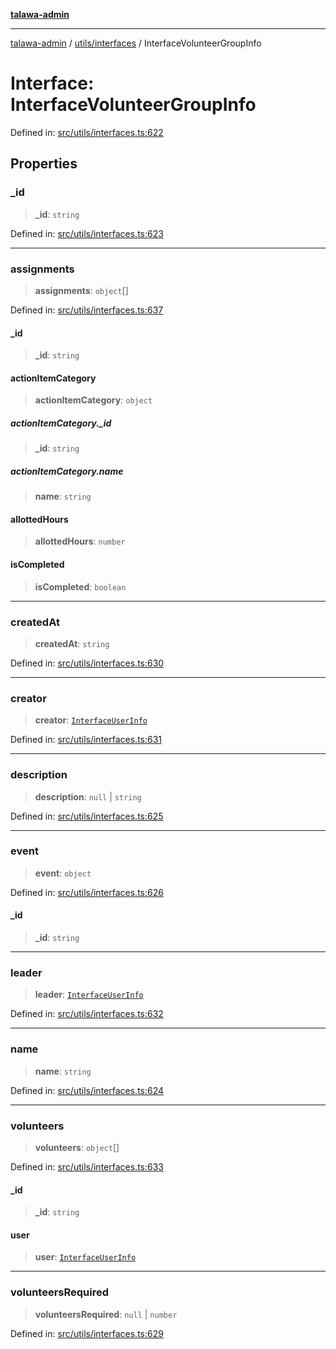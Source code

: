 [**talawa-admin**](../../../README.md)

***

[talawa-admin](../../../modules.md) / [utils/interfaces](../README.md) / InterfaceVolunteerGroupInfo

# Interface: InterfaceVolunteerGroupInfo

Defined in: [src/utils/interfaces.ts:622](https://github.com/bint-Eve/talawa-admin/blob/16ddeb98e6868a55bca282e700a8f4212d222c01/src/utils/interfaces.ts#L622)

## Properties

### \_id

> **\_id**: `string`

Defined in: [src/utils/interfaces.ts:623](https://github.com/bint-Eve/talawa-admin/blob/16ddeb98e6868a55bca282e700a8f4212d222c01/src/utils/interfaces.ts#L623)

***

### assignments

> **assignments**: `object`[]

Defined in: [src/utils/interfaces.ts:637](https://github.com/bint-Eve/talawa-admin/blob/16ddeb98e6868a55bca282e700a8f4212d222c01/src/utils/interfaces.ts#L637)

#### \_id

> **\_id**: `string`

#### actionItemCategory

> **actionItemCategory**: `object`

##### actionItemCategory.\_id

> **\_id**: `string`

##### actionItemCategory.name

> **name**: `string`

#### allottedHours

> **allottedHours**: `number`

#### isCompleted

> **isCompleted**: `boolean`

***

### createdAt

> **createdAt**: `string`

Defined in: [src/utils/interfaces.ts:630](https://github.com/bint-Eve/talawa-admin/blob/16ddeb98e6868a55bca282e700a8f4212d222c01/src/utils/interfaces.ts#L630)

***

### creator

> **creator**: [`InterfaceUserInfo`](InterfaceUserInfo.md)

Defined in: [src/utils/interfaces.ts:631](https://github.com/bint-Eve/talawa-admin/blob/16ddeb98e6868a55bca282e700a8f4212d222c01/src/utils/interfaces.ts#L631)

***

### description

> **description**: `null` \| `string`

Defined in: [src/utils/interfaces.ts:625](https://github.com/bint-Eve/talawa-admin/blob/16ddeb98e6868a55bca282e700a8f4212d222c01/src/utils/interfaces.ts#L625)

***

### event

> **event**: `object`

Defined in: [src/utils/interfaces.ts:626](https://github.com/bint-Eve/talawa-admin/blob/16ddeb98e6868a55bca282e700a8f4212d222c01/src/utils/interfaces.ts#L626)

#### \_id

> **\_id**: `string`

***

### leader

> **leader**: [`InterfaceUserInfo`](InterfaceUserInfo.md)

Defined in: [src/utils/interfaces.ts:632](https://github.com/bint-Eve/talawa-admin/blob/16ddeb98e6868a55bca282e700a8f4212d222c01/src/utils/interfaces.ts#L632)

***

### name

> **name**: `string`

Defined in: [src/utils/interfaces.ts:624](https://github.com/bint-Eve/talawa-admin/blob/16ddeb98e6868a55bca282e700a8f4212d222c01/src/utils/interfaces.ts#L624)

***

### volunteers

> **volunteers**: `object`[]

Defined in: [src/utils/interfaces.ts:633](https://github.com/bint-Eve/talawa-admin/blob/16ddeb98e6868a55bca282e700a8f4212d222c01/src/utils/interfaces.ts#L633)

#### \_id

> **\_id**: `string`

#### user

> **user**: [`InterfaceUserInfo`](InterfaceUserInfo.md)

***

### volunteersRequired

> **volunteersRequired**: `null` \| `number`

Defined in: [src/utils/interfaces.ts:629](https://github.com/bint-Eve/talawa-admin/blob/16ddeb98e6868a55bca282e700a8f4212d222c01/src/utils/interfaces.ts#L629)
